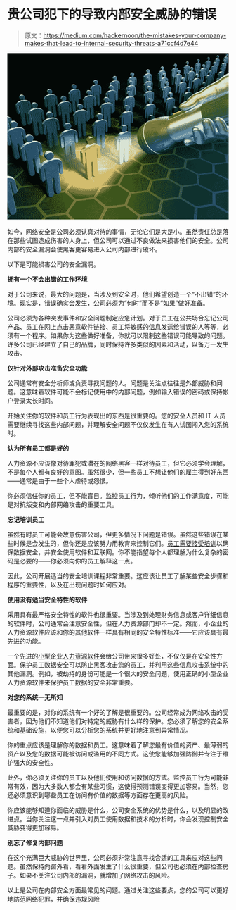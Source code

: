 # 贵公司犯下的导致内部安全威胁的错误

> 原文：<https://medium.com/hackernoon/the-mistakes-your-company-makes-that-lead-to-internal-security-threats-a71ccf4d7e44>

![](img/e02085da20ae994b3abc3a729e6c90a6.png)

如今，网络安全是公司必须认真对待的事情，无论它们是大是小。虽然责任总是落在那些试图造成伤害的人身上，但公司可以通过不良做法来损害他们的安全。公司内部的安全漏洞会使黑客更容易进入公司内部进行破坏。

以下是可能损害公司的安全漏洞。

**拥有一个不会出错的工作环境**

对于公司来说，最大的问题是，当涉及到安全时，他们希望创造一个“不出错”的环境。现实是，错误确实会发生，公司必须为“何时”而不是“如果”做好准备。

公司必须为各种突发事件和安全问题制定应急计划。对于员工在公共场合忘记公司产品、员工在网上点击恶意软件链接、员工将敏感的[信息](https://hackernoon.com/tagged/information)发送给错误的人等等，必须有一个程序。如果你为这些做好准备，你就可以限制这些错误可能导致的问题。许多公司已经建立了自己的品牌，同时保持许多类似的因素和活动，以备万一发生攻击。

**仅针对外部攻击准备安全功能**

公司通常有安全分析师或负责寻找问题的人。问题是关注点往往是外部威胁和问题。这意味着软件可能不会标记使用中的内部问题，例如输入错误的密码或保持帐户登录太长时间。

开始关注你的软件和员工行为表现出的东西是很重要的。您的安全人员和 IT 人员需要继续寻找这些内部问题，并理解安全问题不仅仅发生在有人试图闯入您的系统时。

**认为所有员工都是好的**

人力资源不应该像对待罪犯或潜在的网络黑客一样对待员工，但它必须学会理解，不是每个人都有良好的意图。虽然很少，但一些员工不想让他们的雇主得到好东西——通常是由于一些个人虐待或怨恨。

你必须信任你的员工，但不能盲目。监控员工行为，倾听他们的工作满意度，可能是对抗叛变和内部网络攻击的重要工具。

**忘记培训员工**

虽然有时员工可能会故意伤害公司，但更多情况下问题是错误。虽然这些错误在某些时候是会发生的，但你还是应该努力用教育来控制它们。[员工需要接受培训](https://smallbusiness.chron.com/importance-training-development-workplace-10321.html)以确保数据安全，并安全使用软件和互联网。你不能指望每个人都理解为什么复杂的密码是必要的——你必须向你的员工解释这一点。

因此，公司开展适当的安全培训课程非常重要。这应该让员工了解某些安全步骤和程序的重要性，以及在出现问题时如何应对。

**使用没有适当安全特性的软件**

采用具有最严格安全特性的软件也很重要。当涉及到处理财务信息或客户详细信息的软件时，公司通常会注意安全性，但在人力资源部门却不一定。然而，小企业的人力资源软件应该和你的其他软件一样具有相同的安全特性标准——它应该具有最先进的功能。

一个先进的[小型企业人力资源软件](https://www.bayzat.com/enterprise/)会给公司带来很多好处，不仅仅是在安全性方面。保护员工数据安全可以防止黑客攻击您的员工，并利用这些信息攻击系统中的其他漏洞。例如，被劫持的身份可能是一个很大的安全问题，使用正确的小型企业人力资源软件来保护员工数据的安全非常重要。

**对您的系统一无所知**

最重要的是，对你的系统有一个好的了解是很重要的。公司经常成为网络攻击的受害者，因为他们不知道他们对特定的威胁有什么样的保护。您必须了解您的安全系统和基础设施，以便您可以分析您的系统并更好地注意到异常情况。

你的重点应该是理解你的数据和员工。这意味着了解您最有价值的资产、最薄弱的资产以及您的数据可能被访问或滥用的不同方式。这使您能够加强防御并专注于维护强大的安全性。

此外，你必须关注你的员工以及他们使用和访问数据的方式。监控员工行为可能非常有效，因为大多数人都会有某些习惯，这使得预测错误变得更加容易。当然，您还必须意识到哪些员工在访问有价值的数据等方面存在更高的风险。

你应该能够知道你面临的威胁是什么，公司安全系统的优势是什么，以及明显的改进点。当你关注这一点并引入对员工使用数据和技术的分析时，你会发现控制安全威胁变得更加容易。

**别忘了修复内部问题**

在这个充满巨大威胁的世界里，公司必须非常注意寻找合适的工具来应对这些问题。虽然保持向窗外看，看看外面发生了什么很重要，但公司也必须在内部检查房子。如果不关注公司内部的漏洞，就增加了网络攻击的风险。

以上是公司在内部安全方面最常见的问题。通过关注这些要点，您的公司可以更好地防范网络犯罪，并确保违规风险